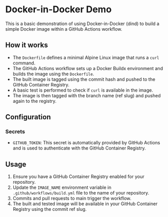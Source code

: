 # Docker-in-Docker Demo

This is a basic demonstration of using Docker-in-Docker (dind) to build a simple Docker image within a GitHub Actions workflow.

## How it works

- The `Dockerfile` defines a minimal Alpine Linux image that runs a `curl` command.
- The GitHub Actions workflow sets up a Docker Buildx environment and builds the image using the `Dockerfile`.
- The built image is tagged using the commit hash and pushed to the GitHub Container Registry.
- A basic test is performed to check if `curl` is available in the image.
- The image is then tagged with the branch name (ref slug) and pushed again to the registry.

## Configuration

### Secrets

- `GITHUB_TOKEN`: This secret is automatically provided by GitHub Actions and is used to authenticate with the GitHub Container Registry.

## Usage

1. Ensure you have a GitHub Container Registry enabled for your repository.
2. Update the `IMAGE_NAME` environment variable in `.github/workflows/build.yml` file to the name of your repository.
3. Commits and pull requests to main trigger the workflow.
4. The built and tested image will be available in your GitHub Container Registry using the commit ref slug.
